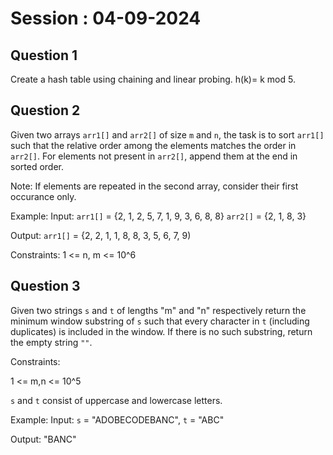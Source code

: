 # Session : 04-09-2024

## Question 1

Create a hash table using chaining and linear probing. h(k)= k mod 5.

## Question 2

Given two arrays `arr1[]` and `arr2[]` of size `m` and `n`, the task is to sort `arr1[]` such that the relative order among the elements matches the order in `arr2[]`. For elements not present in `arr2[]`, append them at the end in sorted order.

Note: If elements are repeated in the second array, consider their first occurance only.

Example: Input: `arr1[]` = {2, 1, 2, 5, 7, 1, 9, 3, 6, 8, 8} `arr2[]` = {2, 1, 8, 3}

Output: `arr1[]` = {2, 2, 1, 1, 8, 8, 3, 5, 6, 7, 9)

Constraints: 1 <= n, m <= 10^6

## Question 3

Given two strings `s` and `t` of lengths "m" and "n" respectively return the minimum window substring of `s` such that every character in `t` (including duplicates) is included in the window. If there is no such substring, return the empty string `""`.

Constraints:

1 <= m,n <= 10^5

`s` and `t` consist of uppercase and lowercase letters.

Example: Input: `s` = "ADOBECODEBANC", `t` = "ABC"

Output: "BANC"